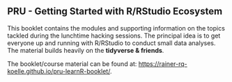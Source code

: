 ## PRU - Getting Started with R/RStudio Ecosystem

This booklet contains the modules and supporting information on the topics tackled during the lunchtime hacking sessions.
The principal idea is to get everyone up and running with R/RStudio to conduct small data analyses.
The material builds heavily on the **tidyverse & friends**.

<!-- You may generate a copy of the book in `bookdown::pdf_book` format by calling `bookdown::render_book('index.Rmd', 'bookdown::pdf_book')`. More detailed instructions are available here https://bookdown.org/yihui/bookdown/build-the-book.html. -->

The booklet/course material can be found at: https://rainer-rq-koelle.github.io/pru-learnR-booklet/.
